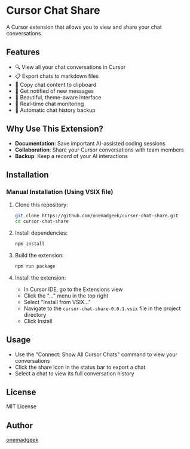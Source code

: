 # Cursor Chat Share

A Cursor extension that allows you to view and share your chat conversations.

## Features

- 🔍 View all your chat conversations in Cursor
- 📋 Export chats to markdown files
- 📎 Copy chat content to clipboard
- 🔔 Get notified of new messages
- 🎨 Beautiful, theme-aware interface
- 🔄 Real-time chat monitoring
- 💾 Automatic chat history backup

## Why Use This Extension?

- **Documentation**: Save important AI-assisted coding sessions
- **Collaboration**: Share your Cursor conversations with team members
- **Backup**: Keep a record of your AI interactions

## Installation

### Manual Installation (Using VSIX file)
1. Clone this repository:
   ```bash
   git clone https://github.com/onemadgeek/cursor-chat-share.git
   cd cursor-chat-share
   ```

2. Install dependencies:
   ```bash
   npm install
   ```

3. Build the extension:
   ```bash
   npm run package
   ```

4. Install the extension:
   - In Cursor IDE, go to the Extensions view
   - Click the "..." menu in the top right
   - Select "Install from VSIX..."
   - Navigate to the `cursor-chat-share-0.0.1.vsix` file in the project directory
   - Click Install

## Usage

- Use the "Connect: Show All Cursor Chats" command to view your conversations
- Click the share icon in the status bar to export a chat
- Select a chat to view its full conversation history


## License

MIT License

## Author

[onemadgeek](https://github.com/onemadgeek) 